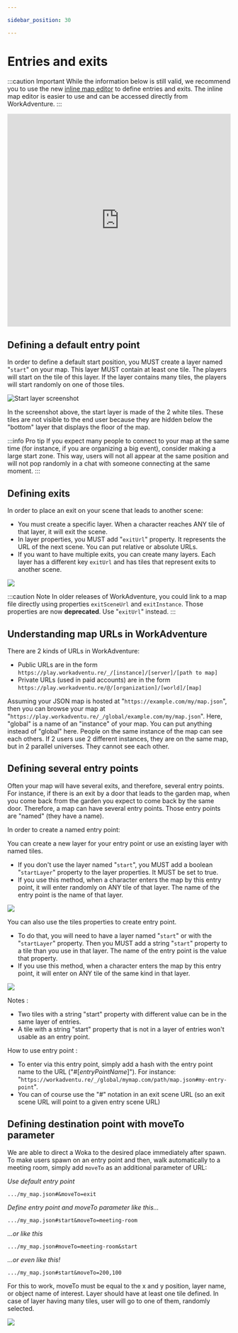 ```yaml
---

sidebar_position: 30

---
```


# Entries and exits

:::caution Important
While the information below is still valid, we recommend you to use the new [inline map editor](editor/) to define entries and exits.
The inline map editor is easier to use and can be accessed directly from WorkAdventure.
:::

<iframe width="100%" height="480" src="https://www.youtube.com/embed/MuhVgu8H7U0" title="Building your map - Defined entries and exits" frameborder="0" allow="accelerometer; autoplay; clipboard-write; encrypted-media; gyroscope; picture-in-picture; web-share; fullscreen" allowfullscreen></iframe>

## Defining a default entry point

In order to define a default start position, you MUST create a layer named "`start`" on your map. This layer MUST contain at least one tile. The players will start on the tile of this layer. If the layer contains many tiles, the players will start randomly on one of those tiles.

![Start layer screenshot](images/start_layer.png)

In the screenshot above, the start layer is made of the 2 white tiles. These tiles are not visible to the end user because they are hidden below the "bottom" layer that displays the floor of the map.

:::info Pro tip
If you expect many people to connect to your map at the same time (for instance, if you are organizing a big event), consider making a large start zone. This way, users will not all appear at the same position and will not pop randomly in a chat with someone connecting at the same moment.
:::

## Defining exits

In order to place an exit on your scene that leads to another scene:

*   You must create a specific layer. When a character reaches ANY tile of that layer, it will exit the scene.
*   In layer properties, you MUST add "`exitUrl`" property. It represents the URL of the next scene. You can put relative or absolute URLs.
*   If you want to have multiple exits, you can create many layers. Each layer has a different key `exitUrl` and has tiles that represent exits to another scene.

![](images/exit_layer_map.png)

:::caution Note
In older releases of WorkAdventure, you could link to a map file directly using properties `exitSceneUrl` and `exitInstance`. Those properties are now **deprecated**. Use "`exitUrl`" instead.
:::

## Understanding map URLs in WorkAdventure

There are 2 kinds of URLs in WorkAdventure:

*   Public URLs are in the form `https://play.workadventu.re/_/[instance]/[server]/[path to map]`
*   Private URLs (used in paid accounts) are in the form `https://play.workadventu.re/@/[organization]/[world]/[map]`

Assuming your JSON map is hosted at "`https://example.com/my/map.json`", then you can browse your map at "`https://play.workadventu.re/_/global/example.com/my/map.json`". Here, "global" is a name of an "instance" of your map. You can put anything instead of "global" here. People on the same instance of the map can see each others. If 2 users use 2 different instances, they are on the same map, but in 2 parallel universes. They cannot see each other.

## Defining several entry points

Often your map will have several exits, and therefore, several entry points. For instance, if there is an exit by a door that leads to the garden map, when you come back from the garden you expect to come back by the same door. Therefore, a map can have several entry points. Those entry points are "named" (they have a name).

In order to create a named entry point:

You can create a new layer for your entry point or use an existing layer with named tiles.

*   If you don't use the layer named "`start`", you MUST add a boolean "`startLayer`" property to the layer properties. It MUST be set to true.
*   If you use this method, when a character enters the map by this entry point, it will enter randomly on ANY tile of that layer. The name of the entry point is the name of that layer.

![](images/layer-entry-point.png)

You can also use the tiles properties to create entry point.

*   To do that, you will need to have a layer named "`start`" or with the "`startLayer`" property. Then you MUST add a string "`start`" property to a tile than you use in that layer. The name of the entry point is the value that property.
*   If you use this method, when a character enters the map by this entry point, it will enter on ANY tile of the same kind in that layer.

![](images/tile-entry-point.png)

Notes :

*   Two tiles with a string "start" property with different value can be in the same layer of entries.
*   A tile with a string "start" property that is not in a layer of entries won't usable as an entry point.

How to use entry point :

*   To enter via this entry point, simply add a hash with the entry point name to the URL ("#[_entryPointName_]"). For instance: "`https://workadventu.re/_/global/mymap.com/path/map.json#my-entry-point`".
*   You can of course use the "#" notation in an exit scene URL (so an exit scene URL will point to a given entry scene URL)

## Defining destination point with moveTo parameter

We are able to direct a Woka to the desired place immediately after spawn. To make users spawn on an entry point and then, walk automatically to a meeting room, simply add `moveTo` as an additional parameter of URL:

*Use default entry point*
```
.../my_map.json#&moveTo=exit
```
*Define entry point and moveTo parameter like this...*
```
.../my_map.json#start&moveTo=meeting-room
```
*...or like this*
```
.../my_map.json#moveTo=meeting-room&start
```
*...or even like this!*
```
.../my_map.json#start&moveTo=200,100
```

For this to work, moveTo must be equal to the x and y position, layer name, or object name of interest. Layer should have at least one tile defined. In case of layer having many tiles, user will go to one of them, randomly selected.

![](images/moveTo-layer-example.png)